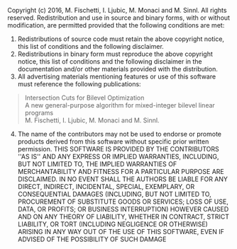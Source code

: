 Copyright (c) 2016, M. Fischetti, I. Ljubic, M. Monaci and M. Sinnl.
All rights reserved.
Redistribution and use in source and binary forms, with or without
modification, are permitted provided that the following conditions are met:

1. Redistributions of source code must retain the above copyright
notice, this list of conditions and the following disclaimer.
2. Redistributions in binary form must reproduce the above copyright
notice, this list of conditions and the following disclaimer in the
documentation and/or other materials provided with the distribution.
3. All advertising materials mentioning features or use of this software
must reference the following publications:
> Intersection Cuts for Bilevel Optimization  
> A new general-purpose algorithm for mixed-integer bilevel linear programs  
M. Fischetti, I. Ljubic, M. Monaci and M. Sinnl.
4. The name of the contributors may not be used to endorse or promote products
derived from this software without specific prior written permission.
THIS SOFTWARE IS PROVIDED BY THE CONTRIBUTORS ''AS IS'' AND ANY
EXPRESS OR IMPLIED WARRANTIES, INCLUDING, BUT NOT LIMITED TO, THE IMPLIED
WARRANTIES OF MERCHANTABILITY AND FITNESS FOR A PARTICULAR PURPOSE ARE
DISCLAIMED. IN NO EVENT SHALL THE AUTHORS BE LIABLE FOR ANY
DIRECT, INDIRECT, INCIDENTAL, SPECIAL, EXEMPLARY, OR CONSEQUENTIAL DAMAGES
(INCLUDING, BUT NOT LIMITED TO, PROCUREMENT OF SUBSTITUTE GOODS OR SERVICES;
LOSS OF USE, DATA, OR PROFITS; OR BUSINESS INTERRUPTION) HOWEVER CAUSED AND
ON ANY THEORY OF LIABILITY, WHETHER IN CONTRACT, STRICT LIABILITY, OR TORT
(INCLUDING NEGLIGENCE OR OTHERWISE) ARISING IN ANY WAY OUT OF THE USE OF THIS
SOFTWARE, EVEN IF ADVISED OF THE POSSIBILITY OF SUCH DAMAGE
